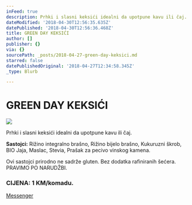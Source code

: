 ```yaml
---
inFeed: true
description: Prhki i slasni keksići idealni da upotpune kavu ili čaj.
dateModified: '2018-04-30T12:56:35.635Z'
datePublished: '2018-04-30T12:56:36.468Z'
title: GREEN DAY KEKSIĆI
author: []
publisher: {}
via: {}
sourcePath: _posts/2018-04-27-green-day-keksici.md
starred: false
datePublishedOriginal: '2018-04-27T12:34:58.345Z'
_type: Blurb

---
```

# GREEN DAY KEKSIĆI
![](https://the-grid-user-content.s3-us-west-2.amazonaws.com/413ff73c-1a91-46db-867f-760b3b6c8768.jpg)

Prhki i slasni keksići idealni da upotpune kavu ili čaj.

**Sastojci:** Rižino integralno brašno, Rižino bijelo brašno, Kukuruzni škrob, BIO Jaja, Maslac, Stevia, Prašak za pecivo vinskog kamena. 

Ovi sastojci prirodno ne sadrže gluten. Bez dodatka rafiniranih šećera.  
PRAVIMO PO NARUDŽBI.

### CIJENA: 1 KM/komadu.
[Messenger][0]

[0]: https://www.messenger.com/t/greenday.kolaci.peciva